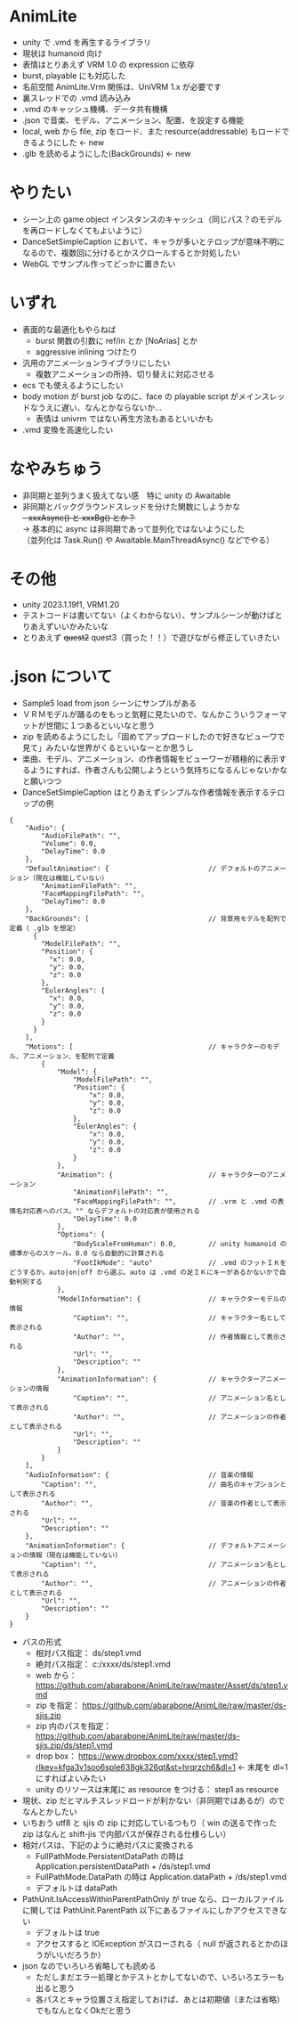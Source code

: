 # AnimLite
- unity で .vmd を再生するライブラリ
- 現状は humanoid 向け
- 表情はとりあえず VRM 1.0 の expression に依存
- burst, playable にも対応した
- 名前空間 AnimLite.Vrm 関係は、UniVRM 1.x が必要です
- 裏スレッドでの .vmd 読み込み
- .vmd のキャッシュ機構、データ共有機構
- .json で音楽、モデル、アニメーション、配置、を設定する機能
- local, web から file, zip をロード、また resource(addressable) もロードできるようにした  <- new
- .glb を読めるようにした(BackGrounds)  <- new

# やりたい
- シーン上の game object インスタンスのキャッシュ（同じパス？のモデルを再ロードしなくてもよいように）
- DanceSetSimpleCaption において、キャラが多いとテロップが意味不明になるので、複数回に分けるとかスクロールするとか対処したい
- WebGL でサンプル作ってどっかに置きたい

# いずれ
- 表面的な最適化もやらねば
  - burst 関数の引数に ref/in とか [NoArias] とか
  - aggressive inlining つけたり
- 汎用のアニメーションライブラリにしたい
  - 複数アニメーションの所持、切り替えに対応させる
- ecs でも使えるようにしたい
- body motion が burst job なのに、face の playable script がメインスレッドなうえに遅い、なんとかならないか…
  - 表情は univrm ではない再生方法もあるといいかも
- .vmd 変換を高速化したい

# なやみちゅう
- 非同期と並列うまく扱えてない感　特に unity の Awaitable
- 非同期とバックグラウンドスレッドを分けた関数にしようかな  
  ~~- xxxAsync() と xxxBg() とか？~~  
  -> 基本的に async は非同期であって並列化ではないようにした  
     （並列化は Task.Run() や Awaitable.MainThreadAsync() などでやる）

# その他
- unity 2023.1.19f1, VRM1.20
- テストコードは書いてない（よくわからない）、サンプルシーンが動けばとりあえずいいかみたいな
- とりあえず ~~quest2~~ quest3（買った！！）で遊びながら修正していきたい

# .json について
- Sample5 load from json シーンにサンプルがある
- ＶＲＭモデルが踊るのをもっと気軽に見たいので、なんかこういうフォーマットが世間に１つあるといいなと思う
- zip を読めるようにしたし「固めてアップロードしたので好きなビューワで見て」みたいな世界がくるといいなーとか思うし
- 楽曲、モデル、アニメーション、の作者情報をビューワーが積極的に表示するようにすれば、作者さんも公開しようという気持ちになるんじゃないかなと願いつつ
- DanceSetSimpleCaption はとりあえずシンプルな作者情報を表示するテロップの例
```
{
    "Audio": {
        "AudioFilePath": "",
        "Volume": 0.0,
        "DelayTime": 0.0
    },
    "DefaultAnimation": {                         // デフォルトのアニメーション（現在は機能していない）
        "AnimationFilePath": "",
        "FaceMappingFilePath": "",
        "DelayTime": 0.0
    },
    "BackGrounds": [                              // 背景用モデルを配列で定義（ .glb を想定）
      {
        "ModelFilePath": "",
        "Position": {
          "x": 0.0,
          "y": 0.0,
          "z": 0.0
        },
        "EulerAngles": {
          "x": 0.0,
          "y": 0.0,
          "z": 0.0
        }
      }
    ],
    "Motions": [                                  // キャラクターのモデル、アニメーション、を配列で定義
        {
            "Model": {
                "ModelFilePath": "",
                "Position": {
                    "x": 0.0,
                    "y": 0.0,
                    "z": 0.0
                },
                "EulerAngles": {
                    "x": 0.0,
                    "y": 0.0,
                    "z": 0.0
                }
            },
            "Animation": {                        // キャラクターのアニメーション
                "AnimationFilePath": "",
                "FaceMappingFilePath": "",        // .vrm と .vmd の表情名対応表へのパス。"" ならデフォルトの対応表が使用される
                "DelayTime": 0.0
            },
            "Options": {
                "BodyScaleFromHuman": 0.0,        // unity humanoid の標準からのスケール。0.0 なら自動的に計算される
                "FootIkMode": "auto"              // .vmd のフットＩＫをどうするか。auto|on|off から選ぶ。auto は .vmd の足ＩＫにキーがあるかないかで自動判別する
            },
            "ModelInformation": {                 // キャラクターモデルの情報
                "Caption": "",                    // キャラクター名として表示される
                "Author": "",                     // 作者情報として表示される
                "Url": "",
                "Description": ""
            },
            "AnimationInformation": {             // キャラクターアニメーションの情報
                "Caption": "",                    // アニメーション名として表示される
                "Author": "",                     // アニメーションの作者として表示される
                "Url": "",
                "Description": ""
            }
        }
    ],
    "AudioInformation": {                         // 音楽の情報
        "Caption": "",                            // 曲名のキャプションとして表示される
        "Author": "",                             // 音楽の作者として表示される
        "Url": "",
        "Description": ""
    },
    "AnimationInformation": {                     // デフォルトアニメーションの情報（現在は機能していない）
        "Caption": "",                            // アニメーション名として表示される
        "Author": "",                             // アニメーションの作者として表示される
        "Url": "",
        "Description": ""
    }
}
```
- パスの形式
  - 相対パス指定： ds/step1.vmd
  - 絶対パス指定： c:/xxxx/ds/step1.vmd
  - web から： https://github.com/abarabone/AnimLite/raw/master/Asset/ds/step1.vmd
  - zip を指定： https://github.com/abarabone/AnimLite/raw/master/ds-sjis.zip
  - zip 内のパスを指定： https://github.com/abarabone/AnimLite/raw/master/ds-sjis.zip/ds/step1.vmd
  - drop box： https://www.dropbox.com/xxxx/step1.vmd?rlkey=kfga3v1soo6sple638gk326qt&st=hrqrzch6&dl=1 ← 末尾を dl=1 にすればよいみたい
  - unity のリソースは末尾に as resource をつける： step1 as resource
- 現状、zip だとマルチスレッドロードが利かない（非同期ではあるが）のでなんとかしたい
- いちおう utf8 と sjis の zip に対応しているつもり（ win の送るで作った zip はなんと shift-jis で内部パスが保存される仕様らしい）
- 相対パスは、下記のように絶対パスに変換される
  - FullPathMode.PersistentDataPath の時は Application.persistentDataPath + /ds/step1.vmd
  - FullPathMode.DataPath の時は Application.dataPath + /ds/step1.vmd
  - デフォルトは dataPath
- PathUnit.IsAccessWithinParentPathOnly が true なら、ローカルファイルに関しては PathUnit.ParentPath 以下にあるファイルにしかアクセスできない
  - デフォルトは true
  - アクセスすると IOException がスローされる（ null が返されるとかのほうがいいだろうか）
- json なのでいろいろ省略しても読める
  - ただしまだエラー処理とかテストとかしてないので、いろいろエラーも出ると思う
  - 各パスとキャラ位置さえ指定しておけば、あとは初期値（または省略）でもなんとなくOkだと思う
